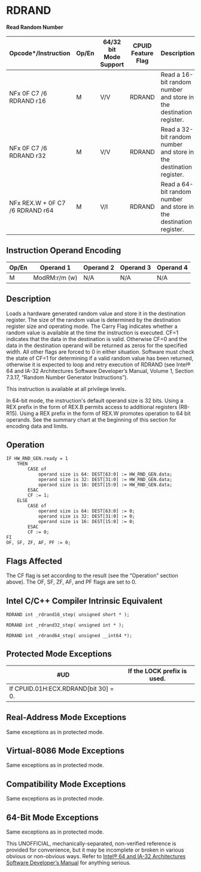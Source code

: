 # RDRAND

**Read Random Number**

| Opcode\*/Instruction            | Op/En | 64/32 bit Mode Support | CPUID Feature Flag | Description                                                        |
| ------------------------------- | ----- | ---------------------- | ------------------ | ------------------------------------------------------------------ |
| NFx 0F C7 /6 RDRAND r16         | M     | V/V                    | RDRAND             | Read a 16-bit random number and store in the destination register. |
| NFx 0F C7 /6 RDRAND r32         | M     | V/V                    | RDRAND             | Read a 32-bit random number and store in the destination register. |
| NFx REX.W + 0F C7 /6 RDRAND r64 | M     | V/I                    | RDRAND             | Read a 64-bit random number and store in the destination register. |

## Instruction Operand Encoding

| Op/En | Operand 1     | Operand 2 | Operand 3 | Operand 4 |
| ----- | ------------- | --------- | --------- | --------- |
| M     | ModRM:r/m (w) | N/A       | N/A       | N/A       |

## Description

Loads a hardware generated random value and store it in the destination register. The size of the random value is determined by the destination register size and operating mode. The Carry Flag indicates whether a random value is available at the time the instruction is executed. CF=1 indicates that the data in the destination is valid. Otherwise CF=0 and the data in the destination operand will be returned as zeros for the specified width. All other flags are forced to 0 in either situation. Software must check the state of CF=1 for determining if a valid random value has been returned, otherwise it is expected to loop and retry execution of RDRAND (see Intel® 64 and IA-32 Architectures Software Developer’s Manual, Volume 1, Section 7.3.17, “Random Number Generator Instructions”).

This instruction is available at all privilege levels.

In 64-bit mode, the instruction's default operand size is 32 bits. Using a REX prefix in the form of REX.B permits access to additional registers (R8-R15). Using a REX prefix in the form of REX.W promotes operation to 64 bit operands. See the summary chart at the beginning of this section for encoding data and limits.

## Operation

```
IF HW_RND_GEN.ready = 1
    THEN
        CASE of
            operand size is 64: DEST[63:0] := HW_RND_GEN.data;
            operand size is 32: DEST[31:0] := HW_RND_GEN.data;
            operand size is 16: DEST[15:0] := HW_RND_GEN.data;
        ESAC
        CF := 1;
    ELSE
        CASE of
            operand size is 64: DEST[63:0] := 0;
            operand size is 32: DEST[31:0] := 0;
            operand size is 16: DEST[15:0] := 0;
        ESAC
        CF := 0;
FI
OF, SF, ZF, AF, PF := 0;

```

## Flags Affected

The CF flag is set according to the result (see the “Operation” section above). The OF, SF, ZF, AF, and PF flags are set to 0.

## Intel C/C++ Compiler Intrinsic Equivalent

```
RDRAND int _rdrand16_step( unsigned short * );

```

```
RDRAND int _rdrand32_step( unsigned int * );

```

```
RDRAND int _rdrand64_step( unsigned __int64 *);

```

## Protected Mode Exceptions

| #​​​UD                               | If the LOCK prefix is used. |
| ------------------------------------ | --------------------------- |
| If CPUID.01H:ECX.RDRAND[bit 30] = 0. |

## Real-Address Mode Exceptions

Same exceptions as in protected mode.

## Virtual-8086 Mode Exceptions

Same exceptions as in protected mode.

## Compatibility Mode Exceptions

Same exceptions as in protected mode.

## 64-Bit Mode Exceptions

Same exceptions as in protected mode.

This UNOFFICIAL, mechanically-separated, non-verified reference is provided for convenience, but it may be
incomplete or broken in various obvious or non-obvious
ways. Refer to [Intel® 64 and IA-32 Architectures Software Developer’s Manual](https://software.intel.com/en-us/download/intel-64-and-ia-32-architectures-sdm-combined-volumes-1-2a-2b-2c-2d-3a-3b-3c-3d-and-4) for anything serious.
